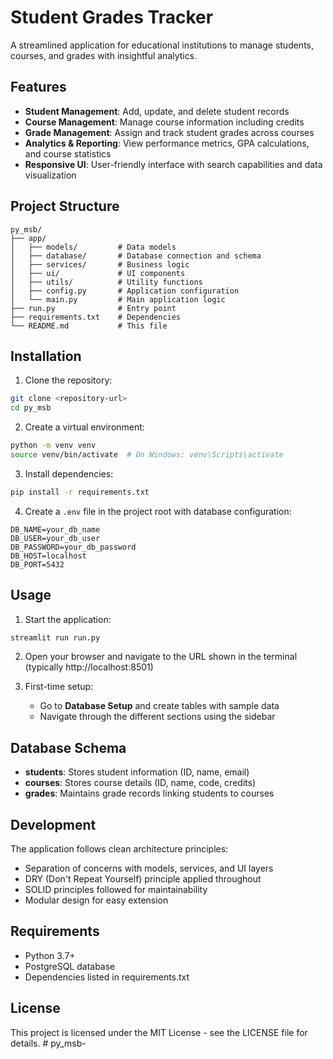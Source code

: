 # Student Grades Tracker

A streamlined application for educational institutions to manage students, courses, and grades with insightful analytics.

## Features

- **Student Management**: Add, update, and delete student records
- **Course Management**: Manage course information including credits
- **Grade Management**: Assign and track student grades across courses
- **Analytics & Reporting**: View performance metrics, GPA calculations, and course statistics
- **Responsive UI**: User-friendly interface with search capabilities and data visualization

## Project Structure

```
py_msb/
├── app/
│   ├── models/         # Data models 
│   ├── database/       # Database connection and schema
│   ├── services/       # Business logic
│   ├── ui/             # UI components
│   ├── utils/          # Utility functions
│   ├── config.py       # Application configuration
│   └── main.py         # Main application logic
├── run.py              # Entry point
├── requirements.txt    # Dependencies
└── README.md           # This file
```

## Installation

1. Clone the repository:
```bash
git clone <repository-url>
cd py_msb
```

2. Create a virtual environment:
```bash
python -m venv venv
source venv/bin/activate  # On Windows: venv\Scripts\activate
```

3. Install dependencies:
```bash
pip install -r requirements.txt
```

4. Create a `.env` file in the project root with database configuration:
```
DB_NAME=your_db_name
DB_USER=your_db_user
DB_PASSWORD=your_db_password
DB_HOST=localhost
DB_PORT=5432
```

## Usage

1. Start the application:
```bash
streamlit run run.py
```

2. Open your browser and navigate to the URL shown in the terminal (typically http://localhost:8501)

3. First-time setup:
   - Go to **Database Setup** and create tables with sample data
   - Navigate through the different sections using the sidebar

## Database Schema

- **students**: Stores student information (ID, name, email)
- **courses**: Stores course details (ID, name, code, credits)
- **grades**: Maintains grade records linking students to courses

## Development

The application follows clean architecture principles:
- Separation of concerns with models, services, and UI layers
- DRY (Don't Repeat Yourself) principle applied throughout
- SOLID principles followed for maintainability
- Modular design for easy extension

## Requirements

- Python 3.7+
- PostgreSQL database
- Dependencies listed in requirements.txt

## License

This project is licensed under the MIT License - see the LICENSE file for details. # py_msb-
